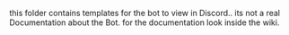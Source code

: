 this folder contains templates for the bot to view in Discord.. its not a real Documentation about the Bot.
for the documentation look inside the wiki.
